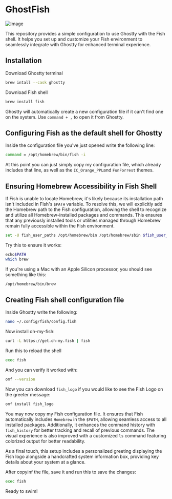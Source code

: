 # GhostFish
![image](https://github.com/user-attachments/assets/7a112770-d8a5-42fa-97b5-be6adf463105)

This repository provides a simple configuration to use Ghostty with the Fish shell. It helps you set up and customize your Fish environment to seamlessly integrate with Ghostty for enhanced terminal experience.

## Installation
Download Ghostty terminal 
```bash
brew intall --cask ghostty
```

Download Fish shell 
```bash
brew install fish
```
Ghostty will automatically create a new configuration file if it can't find one on the system. Use `command + ,` to open it from Ghostty. 

## Configuring Fish as the default shell for Ghostty
Inside the configuration file you've just opened write the following line:
```bash
command = /opt/homebrew/bin/fish -i
```
At this point you can just simply copy my configuration file, which already includes that line, as well as the `IC_Orange_PPL`and `FunForrest` themes.

## Ensuring Homebrew Accessibility in Fish Shell
If Fish is unable to locate Homebrew, it's likely because its installation path isn't included in Fish's `$PATH` variable. To resolve this, we will explicitly add the Homebrew path to the Fish configuration, allowing the shell to recognize and utilize all Homebrew-installed packages and commands. This ensures that any previously installed tools or utilities managed through Homebrew remain fully accessible within the Fish environment.
```bash
set -U fish_user_paths /opt/homebrew/bin /opt/homebrew/sbin $fish_user_paths
```
Try this to ensure it works:
```bash
echo$PATH
which brew
```
If you're using a Mac with an Apple Silicon processor, you should see something like this:
```bash
/opt/homebrew/bin/brew
```

## Creating Fish shell configuration file
Inside Ghostty write the following:
```bash
nano ~/.config/fish/config.fish
```
Now install oh-my-fish:
```bash
curl -L https://get.oh-my.fish | fish
```
Run this to reload the shell
```bash
exec fish
```

And you can verify it worked with:
```bash
omf --version
```

Now you can download `fish_logo` if you would like to see the Fish Logo on the greeter message:
```bash
omf install fish_logo
```
You may now copy my Fish configuration file. It ensures that Fish automatically includes `Homebrew` in the `$PATH`, allowing seamless access to all installed packages. Additionally, it enhances the command history with `fish_history` for better tracking and recall of previous commands. The visual experience is also improved with a customized `ls` command featuring colorized output for better readability.

As a final touch, this setup includes a personalized greeting displaying the Fish logo alongside a handcrafted system information box, providing key details about your system at a glance.

After copyinf the file, save it and run this to save the changes:
```bash
exec fish
```

Ready to swim!
